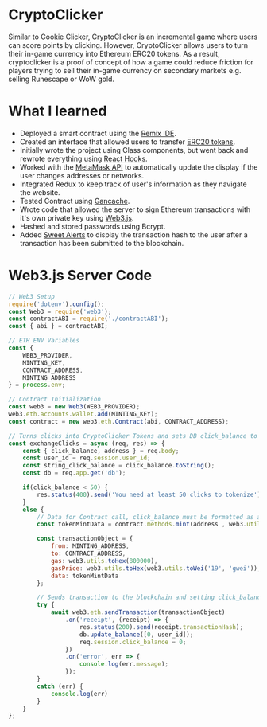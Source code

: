 # CryptoClicker 
Similar to Cookie Clicker, CryptoClicker is an incremental game where users can score points by clicking. However, CryptoClicker allows users to turn their in-game currency into Ethereum ERC20 tokens. As a result, cryptoclicker is a proof of concept of how a game could reduce friction for players trying to sell their in-game currency on secondary markets e.g. selling Runescape or WoW gold. 

# What I learned 
* Deployed a smart contract using the [Remix IDE](https://remix.ethereum.org). 
* Created an interface that allowed users to transfer [ERC20 tokens](https://eips.ethereum.org/EIPS/eip-20). 
* Initially wrote the project using Class components, but went back and rewrote everything using [React Hooks](https://reactjs.org/docs/hooks-overview.html).
* Worked with the [MetaMask API](https://metamask.github.io/metamask-docs/) to automatically update the display if the user changes addresses or networks. 
* Integrated Redux to keep track of user's information as they navigate the website. 
* Tested Contract using [Gancache](https://www.trufflesuite.com/docs/ganache/overview).
* Wrote code that allowed the server to sign Ethereum transactions with it's own private key using [Web3.js](https://web3js.readthedocs.io/en/v1.2.1/). 
* Hashed and stored passwords using Bcrypt. 
* Added [Sweet Alerts](https://sweetalert.js.org) to display the transaction hash to the user after a transaction has been submitted to the blockchain. 

# Web3.js Server Code

```javascript 
// Web3 Setup 
require('dotenv').config();
const Web3 = require('web3'); 
const contractABI = require('./contractABI'); 
const { abi } = contractABI; 

// ETH ENV Variables
const {
    WEB3_PROVIDER,
    MINTING_KEY,
    CONTRACT_ADDRESS,
    MINTING_ADDRESS
} = process.env;

// Contract Initialization 
const web3 = new Web3(WEB3_PROVIDER);
web3.eth.accounts.wallet.add(MINTING_KEY); 
const contract = new web3.eth.Contract(abi, CONTRACT_ADDRESS);

// Turns clicks into CryptoClicker Tokens and sets DB click_balance to 0
const exchangeClicks = async (req, res) => {
    const { click_balance, address } = req.body; 
    const user_id = req.session.user_id; 
    const string_click_balance = click_balance.toString();
    const db = req.app.get('db'); 

    if(click_balance < 50) {
        res.status(400).send('You need at least 50 clicks to tokenize')
    }
    else {
        // Data for Contract call, click_balance must be formatted as a string. 
        const tokenMintData = contract.methods.mint(address , web3.utils.toWei(string_click_balance)).encodeABI();

        const transactionObject = {
            from: MINTING_ADDRESS,
            to: CONTRACT_ADDRESS, 
            gas: web3.utils.toHex(800000),
            gasPrice: web3.utils.toHex(web3.utils.toWei('19', 'gwei')), 
            data: tokenMintData
        };

        // Sends transaction to the blockchain and setting click_balance in DB and session to 0.
        try {
            await web3.eth.sendTransaction(transactionObject)
                .on('receipt', (receipt) => {
                    res.status(200).send(receipt.transactionHash);
                    db.update_balance([0, user_id]);
                    req.session.click_balance = 0;
                })
                .on('error', err => {
                    console.log(err.message);
                });
        }
        catch (err) {
            console.log(err)
        }
    }
};